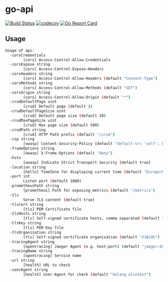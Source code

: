 # go-api

[![Build Status](https://travis-ci.org/ViBiOh/go-api.svg?branch=master)](https://travis-ci.org/ViBiOh/go-api)
[![codecov](https://codecov.io/gh/ViBiOh/go-api/branch/master/graph/badge.svg)](https://codecov.io/gh/ViBiOh/go-api)
[![Go Report Card](https://goreportcard.com/badge/github.com/ViBiOh/go-api)](https://goreportcard.com/report/github.com/ViBiOh/go-api)

## Usage

```bash
Usage of api:
  -corsCredentials
        [cors] Access-Control-Allow-Credentials
  -corsExpose string
        [cors] Access-Control-Expose-Headers
  -corsHeaders string
        [cors] Access-Control-Allow-Headers (default "Content-Type")
  -corsMethods string
        [cors] Access-Control-Allow-Methods (default "GET")
  -corsOrigin string
        [cors] Access-Control-Allow-Origin (default "*")
  -crudDefaultPage uint
        [crud] Default page (default 1)
  -crudDefaultPageSize uint
        [crud] Default page size (default 20)
  -crudMaxPageSize uint
        [crud] Max page size (default 500)
  -crudPath string
        [crud] HTTP Path prefix (default "/crud")
  -csp string
        [owasp] Content-Security-Policy (default "default-src 'self'; base-uri 'self'")
  -frameOptions string
        [owasp] X-Frame-Options (default "deny")
  -hsts
        [owasp] Indicate Strict Transport Security (default true)
  -location string
        [hello] TimeZone for displaying current time (default "Europe/Paris")
  -port int
        Listen port (default 1080)
  -prometheusPath string
        [prometheus] Path for exposing metrics (default "/metrics")
  -tls
        Serve TLS content (default true)
  -tlsCert string
        [tls] PEM Certificate file
  -tlsHosts string
        [tls] Self-signed certificate hosts, comma separated (default "localhost")
  -tlsKey string
        [tls] PEM Key file
  -tlsOrganization string
        [tls] Self-signed certificate organization (default "ViBiOh")
  -tracingAgent string
        [opentracing] Jaeger Agent (e.g. host:port) (default "jaeger:6831")
  -tracingName string
        [opentracing] Service name
  -url string
        [health] URL to check
  -userAgent string
        [health] User-Agent for check (default "Golang alcotest")
```
